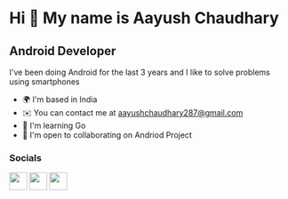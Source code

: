 Hi 👋 My name is Aayush Chaudhary
=================================


Android Developer
----------------- 
I've been doing Android for the last 3 years and I like to solve problems using smartphones  

* 🌍  I'm based in India 
* ✉️  You can contact me at [aayushchaudhary287@gmail.com](mailto:aayushchaudhary287@gmail.com) 
* 🧠  I'm learning Go
* 🤝  I'm open to collaborating on Andriod Project

### Socials

<p align="left">
<a href="https://www.github.com/aayush287" target="_blank" rel="noreferrer"><img src="https://raw.githubusercontent.com/danielcranney/readme-generator/main/public/icons/socials/github.svg" width="32" height="32" /></a>
<a href="https://www.linkedin.com/in/Aayush-chaudhary" target="_blank" rel="noreferrer"><img src="https://raw.githubusercontent.com/danielcranney/readme-generator/main/public/icons/socials/linkedin.svg" width="32" height="32" /></a>
<a href="https://www.twitter.com/thearchetypee" target="_blank" rel="noreferrer"><img src="https://raw.githubusercontent.com/danielcranney/readme-generator/main/public/icons/socials/twitter.svg" width="32" height="32" /></a>
</p>

